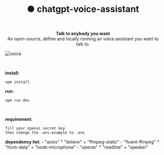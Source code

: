 
<h1 align="center">● chatgpt-voice-assistant</h1>

<p align="center">
    <br>
    <br>
    <b>Talk to anybody you want</b><br>
    An open-source, define and locally running an voice assistant you want to talk to.<br>
</p>

![voice](https://github.com/sytpb/chatgpt-voice-assistant/assets/12178686/bde735f2-b4c8-4fa3-9956-5b7651121c01)


<br>

**install:**
```shell
npm install
```

**run:**
```shell
npm run dev
```
<br>

**requirement:**
```shell
fill your openai secret key
then change the .env.example to .env
```

**dependency list:**
		- "axios"
		* "dotenv"
		+ "ffmpeg-static"
		- "fluent-ffmpeg"
		* "form-data"
		+ "node-microphone"
		- "openai"
		* "readline"
		+ "speaker"

